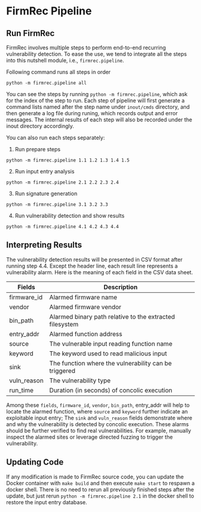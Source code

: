 # FirmRec Pipeline

## Run FirmRec

FirmRec involves multiple steps to perform end-to-end recurring vulnerability detection. To ease the use, we tend to integrate all the steps into this nutshell module, i.e., `firmrec.pipeline`. 

Following command runs all steps in order

```
python -m firmrec.pipeline all
```

You can see the steps by running `python -m firmrec.pipeline`, which ask for the index of the step to run. Each step of pipeline will first generate a command lists named after the step name under `inout/cmds` directory, and then generate a log file during runing, which records output and error messages. The internal results of each step will also be recorded under the inout directory accordingly.

You can also run each steps separately:

1. Run prepare steps

```
python -m firmrec.pipeline 1.1 1.2 1.3 1.4 1.5
```

2. Run input entry analysis

```
python -m firmrec.pipeline 2.1 2.2 2.3 2.4
```

3. Run signature generation
```
python -m firmrec.pipeline 3.1 3.2 3.3
```

4. Run vulnerability detection and show results
```
python -m firmrec.pipeline 4.1 4.2 4.3 4.4
```

## Interpreting Results

The vulnerability detection results will be presented in CSV format after running step 4.4. Except the header line, each result line represents a vulnerability alarm. Here is the meaning of each field in the CSV data sheet.

|Fields      | Description |
|------------|-------------|
|firmware_id | Alarmed firmware name|
|vendor      | Alarmed firmware vendor|
|bin_path    | Alarmed binary path relative to the extracted filesystem |
|entry_addr  | Alarmed function address |
|source      | The vulnerable input reading function name |
|keyword     | The keyword used to read malicious input |
|sink        | The function where the vulnerability can be triggered |
|vuln_reason | The vulnerability type |
|run_time    | Duration (in seconds) of concolic execution |

Among these `fields`, `firmware_id`, `vendor`, `bin_path`, entry_addr will help to locate the alarmed function, where `source` and `keyword` further indicate an exploitable input entry; The `sink` and `vuln_reason` fields demonstrate where and why the vulnerability is detected by concolic execution.
These alarms should be further verified to find real vulnerabilities. For example, manually inspect the alarmed sites or leverage directed fuzzing to trigger the vulnerability.

## Updating Code

If any modification is made to FirmRec source code, you can update the Docker container with `make build` and then execute `make start` to respawn a docker shell.
There is no need to rerun all previously finished steps after the update, but just rerun `python -m firmrec.pipeline 2.1` in the docker shell to restore the input entry database.
